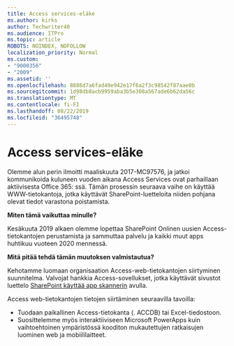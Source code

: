 ```yaml
---
title: Access services-eläke
ms.author: kirks
author: Techwriter40
ms.audience: ITPro
ms.topic: article
ROBOTS: NOINDEX, NOFOLLOW
localization_priority: Normal
ms.custom:
- "9000356"
- "2009"
ms.assetid: ''
ms.openlocfilehash: 8886d7a6fad49e942e17f6a2f3c98542f87aae0b
ms.sourcegitcommit: 1d98db8acb9959aba3b5e308a567ade6b62da56c
ms.translationtype: MT
ms.contentlocale: fi-FI
ms.lasthandoff: 08/22/2019
ms.locfileid: "36495748"
---
```

# <a name="access-services-retirement"></a>Access services-eläke

Olemme alun perin ilmoitti maaliskuuta 2017-MC97576, ja jatkoi kommunikoida kuluneen vuoden aikana Access Services ovat parhaillaan aktiivisesta Office 365: ssä. Tämän prosessin seuraava vaihe on käyttää WWW-tietokantoja, jotka käyttävät SharePoint-luetteloita niiden pohjana olevat tiedot varastona poistamista.

**Miten tämä vaikuttaa minulle?**

Kesäkuuta 2019 alkaen olemme lopettaa SharePoint Onlinen uusien Access-tietokantojen perustamista ja sammuttaa palvelu ja kaikki muut apps huhtikuu vuoteen 2020 mennessä.

**Mitä pitää tehdä tämän muutoksen valmistautua?**

Kehotamme luomaan organisaation Access-web-tietokantojen siirtyminen suunnitelma. Valvojat hankkia Access-sovellukset, jotka käyttävät sivustot luettelo [SharePoint käyttää app skannerin](https://github.com/SharePoint/PnP-Tools/tree/master/Solutions/SharePoint.AccessApp.Scanner) avulla.

Access web-tietokantojen tietojen siirtäminen seuraavilla tavoilla:

- Tuodaan paikallinen Access-tietokanta (. ACCDB) tai Excel-tiedostoon.
- Suosittelemme myös interaktiiviseen Microsoft PowerApps kuin vaihtoehtoinen ympäristössä kooditon mukautettujen ratkaisujen luominen web ja mobiililaitteet.